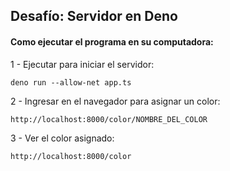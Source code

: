 ## Desafío:  Servidor en Deno
#### Como ejecutar el programa en su computadora:


1 - Ejecutar para iniciar el servidor:
```
deno run --allow-net app.ts
```
2 - Ingresar en el navegador para asignar un color:
```
http://localhost:8000/color/NOMBRE_DEL_COLOR
```

3 - Ver el color asignado:
```
http://localhost:8000/color
```
